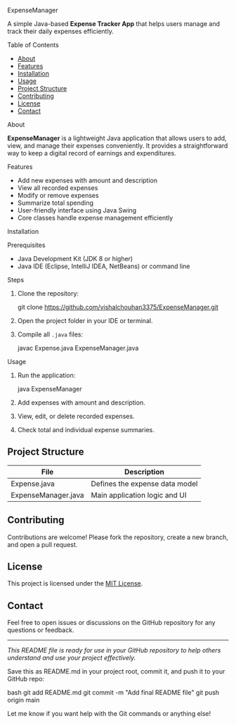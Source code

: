  ExpenseManager

A simple Java-based **Expense Tracker App** that helps users manage and track their daily expenses efficiently.

 Table of Contents

- [About](#about)
- [Features](#features)
- [Installation](#installation)
- [Usage](#usage)
- [Project Structure](#project-structure)
- [Contributing](#contributing)
- [License](#license)
- [Contact](#contact)

About

**ExpenseManager** is a lightweight Java application that allows users to add, view, and manage their expenses conveniently. It provides a straightforward way to keep a digital record of earnings and expenditures.

Features

- Add new expenses with amount and description
- View all recorded expenses
- Modify or remove expenses
- Summarize total spending
- User-friendly interface using Java Swing
- Core classes handle expense management efficiently

Installation

Prerequisites
- Java Development Kit (JDK 8 or higher)
- Java IDE (Eclipse, IntelliJ IDEA, NetBeans) or command line

 Steps
1. Clone the repository:
   
   git clone https://github.com/vishalchouhan3375/ExpenseManager.git
   
2. Open the project folder in your IDE or terminal.
3. Compile all `.java` files:
   
   javac Expense.java ExpenseManager.java
   

 Usage

1. Run the application:
   
   java ExpenseManager
   
2. Add expenses with amount and description.
3. View, edit, or delete recorded expenses.
4. Check total and individual expense summaries.

## Project Structure

| File                | Description                          |
|---------------------|------------------------------------|
| Expense.java        | Defines the expense data model      |
| ExpenseManager.java | Main application logic and UI      |

## Contributing

Contributions are welcome! Please fork the repository, create a new branch, and open a pull request.

## License

This project is licensed under the [MIT License](LICENSE).

## Contact

Feel free to open issues or discussions on the GitHub repository for any questions or feedback.

---

*This README file is ready for use in your GitHub repository to help others understand and use your project effectively.*


Save this as README.md in your project root, commit it, and push it to your GitHub repo:

bash
git add README.md
git commit -m "Add final README file"
git push origin main


Let me know if you want help with the Git commands or anything else!
